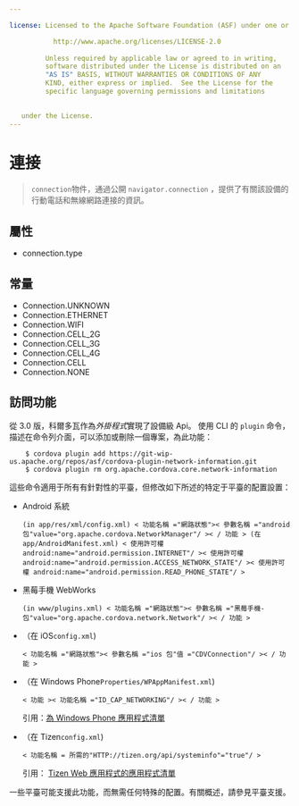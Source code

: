 ```yaml
---

license: Licensed to the Apache Software Foundation (ASF) under one or more contributor license agreements. See the NOTICE file distributed with this work for additional information regarding copyright ownership. The ASF licenses this file to you under the Apache License, Version 2.0 (the "License"); you may not use this file except in compliance with the License. You may obtain a copy of the License at

           http://www.apache.org/licenses/LICENSE-2.0
    
         Unless required by applicable law or agreed to in writing,
         software distributed under the License is distributed on an
         "AS IS" BASIS, WITHOUT WARRANTIES OR CONDITIONS OF ANY
         KIND, either express or implied.  See the License for the
         specific language governing permissions and limitations
    

   under the License.
---
```


# 連接

> `connection`物件，通過公開 `navigator.connection` ，提供了有關該設備的行動電話和無線網路連接的資訊。

## 屬性

*   connection.type

## 常量

*   Connection.UNKNOWN
*   Connection.ETHERNET
*   Connection.WIFI
*   Connection.CELL_2G
*   Connection.CELL_3G
*   Connection.CELL_4G
*   Connection.CELL
*   Connection.NONE

## 訪問功能

從 3.0 版，科爾多瓦作為*外掛程式*實現了設備級 Api。 使用 CLI 的 `plugin` 命令，描述在命令列介面，可以添加或刪除一個專案，為此功能：

        $ cordova plugin add https://git-wip-us.apache.org/repos/asf/cordova-plugin-network-information.git
        $ cordova plugin rm org.apache.cordova.core.network-information
    

這些命令適用于所有有針對性的平臺，但修改如下所述的特定于平臺的配置設置：

*   Android 系統
    
        (in app/res/xml/config.xml) < 功能名稱 ="網路狀態">< 參數名稱 ="android 包"value="org.apache.cordova.NetworkManager"/ >< / 功能 > (在 app/AndroidManifest.xml) < 使用許可權 android:name="android.permission.INTERNET"/ >< 使用許可權 android:name="android.permission.ACCESS_NETWORK_STATE"/ >< 使用許可權 android:name="android.permission.READ_PHONE_STATE"/ >
        

*   黑莓手機 WebWorks
    
        (in www/plugins.xml) < 功能名稱 ="網路狀態">< 參數名稱 ="黑莓手機-包"value="org.apache.cordova.network.Network"/ >< / 功能 >
        

*   （在 iOS`config.xml`)
    
        < 功能名稱 ="網路狀態">< 參數名稱 ="ios 包"值 ="CDVConnection"/ >< / 功能 >
        

*   （在 Windows Phone`Properties/WPAppManifest.xml`)
    
        < 功能 >< 功能名稱 ="ID_CAP_NETWORKING"/ >< / 功能 >
        
    
    引用：[為 Windows Phone 應用程式清單][1]

*   （在 Tizen`config.xml`)
    
        < 功能名稱 = 所需的"HTTP://tizen.org/api/systeminfo"="true"/ >
        
    
    引用： [Tizen Web 應用程式的應用程式清單][2]

 [1]: http://msdn.microsoft.com/en-us/library/ff769509%28v=vs.92%29.aspx
 [2]: https://developer.tizen.org/help/topic/org.tizen.help.gs/Creating%20a%20Project.html?path=0_1_1_3#8814682_CreatingaProject-EditingconfigxmlFeatures

一些平臺可能支援此功能，而無需任何特殊的配置。有關概述，請參見平臺支援。